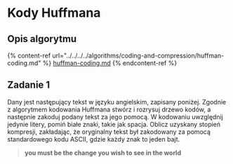 # Kody Huffmana

## Opis algorytmu

{% content-ref url="../../../../algorithms/coding-and-compression/huffman-coding.md" %}
[huffman-coding.md](../../../../../algorithms/coding-and-compression/huffman-coding.md)
{% endcontent-ref %}

## Zadanie 1

Dany jest następujący tekst w języku angielskim, zapisany poniżej. Zgodnie z algorytmem kodowania Huffmana stwórz i rozrysuj drzewo kodów, a następnie zakoduj podany tekst za jego pomocą. W kodowaniu uwzględnij jedynie litery, pomiń białe znaki, takie jak spacja. Oblicz uzyskany stopień kompresji, zakładając, że oryginalny tekst był zakodowany za pomocą standardowego kodu ASCII, gdzie każdy znak to jeden bajt.

> **you must be the change you wish to see in the world**
